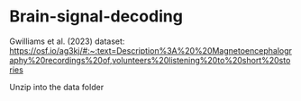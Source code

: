 # Brain-signal-decoding
Gwilliams et al. (2023)
dataset: https://osf.io/ag3kj/#:~:text=Description%3A%20%20Magnetoencephalography%20recordings%20of,volunteers%20listening%20to%20short%20stories

Unzip into the data folder
